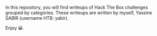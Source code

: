 <p>In this repository, you will find writeups of Hack The Box challenges grouped by categories. These writeups are written by myself, Yassine SABIR (username HTB: yabir).</p> <p>Enjoy &#128512;.</p>
